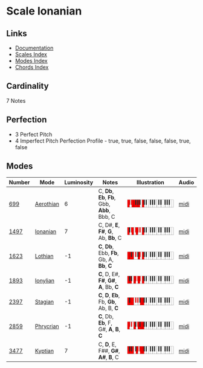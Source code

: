 # Scale Ionanian

## Links

- [Documentation](README.md)
- [Scales Index](Scales.md)
- [Modes Index](Modes.md)
- [Chords Index](Chords.md)

## Cardinality

7 Notes

## Perfection

- 3 Perfect Pitch
- 4 Imperfect Pitch
Perfection Profile - true, true, false, false, false, true, false

## Modes

| Number | Mode | Luminosity | Notes | Illustration | Audio |
|--------|------|------------|-------|--------------|-------|
| [699](https://ianring.com/musictheory/scales/699) | [Aerothian](ModeAerothian.md) | 6 | C, **Db**, **Eb**, **Fb**, Gbb, **Abb**, Bbb, C | ![CNaturalAerothian](ModeCNaturalAerothian.png) | [midi](https://github.com/edipermadi/music/blob/main/docs/ModeCNaturalAerothian.mid?raw=true) | 
| [1497](https://ianring.com/musictheory/scales/1497) | [Ionanian](ModeIonanian.md) | 7 | C, D#, **E**, **F#**, **G**, Ab, **Bb**, C | ![CNaturalIonanian](ModeCNaturalIonanian.png) | [midi](https://github.com/edipermadi/music/blob/main/docs/ModeCNaturalIonanian.mid?raw=true) | 
| [1623](https://ianring.com/musictheory/scales/1623) | [Lothian](ModeLothian.md) | -1 | **C**, **Db**, Ebb, **Fb**, Gb, A, **Bb**, **C** | ![CNaturalLothian](ModeCNaturalLothian.png) | [midi](https://github.com/edipermadi/music/blob/main/docs/ModeCNaturalLothian.mid?raw=true) | 
| [1893](https://ianring.com/musictheory/scales/1893) | [Ionylian](ModeIonylian.md) | -1 | **C**, D, E#, **F#**, **G#**, **A**, Bb, **C** | ![CNaturalIonylian](ModeCNaturalIonylian.png) | [midi](https://github.com/edipermadi/music/blob/main/docs/ModeCNaturalIonylian.mid?raw=true) | 
| [2397](https://ianring.com/musictheory/scales/2397) | [Stagian](ModeStagian.md) | -1 | **C**, **D**, **Eb**, Fb, **Gb**, Ab, B, **C** | ![CNaturalStagian](ModeCNaturalStagian.png) | [midi](https://github.com/edipermadi/music/blob/main/docs/ModeCNaturalStagian.mid?raw=true) | 
| [2859](https://ianring.com/musictheory/scales/2859) | [Phrycrian](ModePhrycrian.md) | -1 | **C**, Db, **Eb**, F, G#, **A**, **B**, **C** | ![CNaturalPhrycrian](ModeCNaturalPhrycrian.png) | [midi](https://github.com/edipermadi/music/blob/main/docs/ModeCNaturalPhrycrian.mid?raw=true) | 
| [3477](https://ianring.com/musictheory/scales/3477) | [Kyptian](ModeKyptian.md) | 7 | C, **D**, E, F##, **G#**, **A#**, **B**, C | ![CNaturalKyptian](ModeCNaturalKyptian.png) | [midi](https://github.com/edipermadi/music/blob/main/docs/ModeCNaturalKyptian.mid?raw=true) | 
